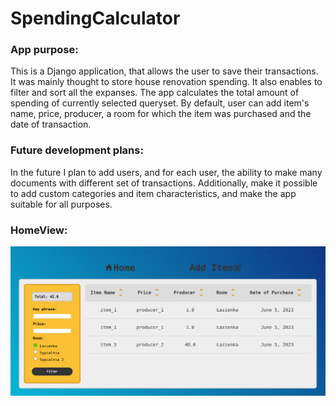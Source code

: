 # SpendingCalculator

### App purpose:
This is a Django application, that allows the user to save their transactions. It was mainly thought to store house renovation spending. It also enables to filter and sort all the expanses. The app calculates the total amount of spending of currently selected queryset. By default, user can add item's name, price, producer, a room for which the item was purchased and the date of transaction.  

### Future development plans:
In the future I plan to add users, and for each user, the ability to make many documents with different set of transactions. Additionally, make it possible to add custom categories and item characteristics, and make the app suitable for all purposes.

### HomeView:
![](https://github.com/MichalDoman/SpendingCalculator/blob/main/images/SpendingCalculator_screenshot_1.png)
